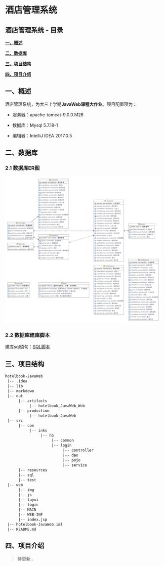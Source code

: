 # 酒店管理系统

## 酒店管理系统 - 目录

**[一、概述](#一、概述)**

**[二、数据库](#二、数据库)**

**[三、项目结构](#三、项目结构)**

**[四、项目介绍](#四、项目介绍)**

## 一、概述

酒店管理系统，为大三上学期**JavaWeb课程大作业**。项目配置项为：

* 服务器：apache-tomcat-9.0.0.M26

* 数据库：Mysql 5.7.18-1

* 编辑器：IntelliJ IDEA 2017.0.5

## 二、数据库

### 2.1 数据库ER图

![](./markdown/hotelbook-ER.png)

### 2.2 数据库建库脚本

建库sql语句：[SQL脚本](./src/sql/sql.sql)

## 三、项目结构

    hotelbook-JavaWeb
     |-- .idea
     |-- lib
     |-- markdown
     |-- out
          |-- artifacts
               |-- hotelbook_JavaWeb_Web
          |-- production
               |-- hotelbook-JavaWeb
     |-- src
          |-- com
               |-- inks
                    |-- hb
                         |-- common
                         |-- login
                              |-- controller
                              |-- dao
                              |-- pojo
                              |-- service
          |-- resources
          |-- sql
          |-- test
     |-- web
          |-- img
          |-- js
          |-- layui
          |-- login
          |-- MAIN
          |-- WEB-INF
          |-- index.jsp
     |-- hotelbook-JavaWeb.iml
     |-- README.md

## 四、项目介绍

> 待更新..
